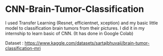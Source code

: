 # CNN-Brain-Tumor-Classification
I used Transfer Learning (Resnet, efficientnet, xception) and my basic little model to classification brain tumors from their pictures. I did it in my internship to learn basic of CNN. (It has done in Google Colab)

Dataset : https://www.kaggle.com/datasets/sartajbhuvaji/brain-tumor-classification-mri

